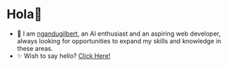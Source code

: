 # Hola👋
- 🤖 I am [ngandugilbert](https://github.com/ngandugilbert/ngandugilbert), an AI enthusiast and an aspiring web developer, always looking for opportunities to expand my skills and knowledge in these areas.
- ✨ Wish to say hello? [Click Here!](mailto:ngandugilbert18@gmail.com) 


<!---
ngandugilbert/ngandugilbert is a ✨ special ✨ repository because its `README.md` (this file) appears on your GitHub profile.
You can click the Preview link to take a look at your changes.
--->
